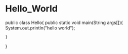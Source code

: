 # Hello_World
public class Hello{
    public static void  main(String args[]){
      System.out.println("hello world");
    
    }
}
